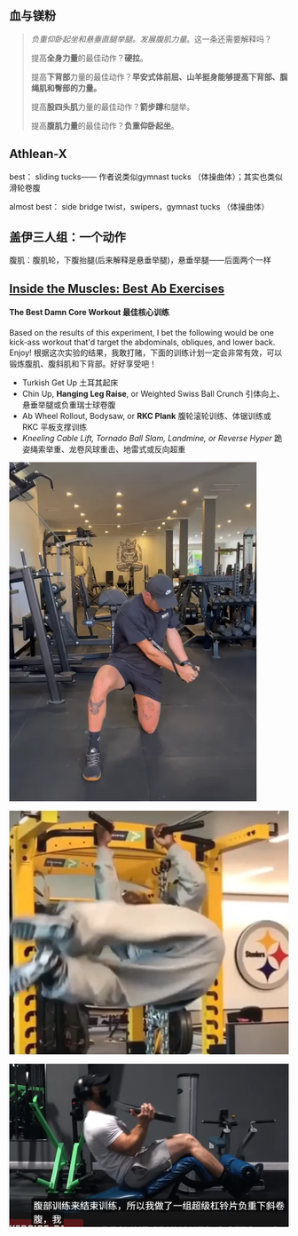 ## 血与镁粉

> *负重仰卧起坐和悬垂直腿举腿。发展腹肌力量*。这一条还需要解释吗？
>
> 提高**全身力量**的最佳动作？**硬拉**。
>
> 提高**下背部**力量的最佳动作？**早安式体前屈、山羊挺身能够提高下背部、腘绳肌和臀部的力量。**
>
> 提高**股四头肌**力量的最佳动作？**箭步蹲**和腿举。
>
> 提高**腹肌力量**的最佳动作？**负重仰卧起坐**。



##  Athlean-X

best： sliding  tucks—— 作者说类似gymnast tucks （体操曲体）；其实也类似滑轮卷腹

almost best： side bridge twist，swipers，gymnast tucks （体操曲体）

##  盖伊三人组：一个动作

腹肌：腹肌轮，下腹抬腿(后来解释是悬垂举腿)，悬垂举腿——后面两个一样

##  [Inside the Muscles: Best Ab Exercises](https://t-nation.com/t/inside-the-muscles-best-ab-exercises/284623)

####  The Best Damn Core Workout 最佳核心训练

Based on the results of this experiment, I bet the following would be one kick-ass workout that'd target the abdominals, obliques, and lower back. Enjoy!
根据这次实验的结果，我敢打赌，下面的训练计划一定会非常有效，可以锻炼腹肌、腹斜肌和下背部。好好享受吧！

- Turkish Get Up 土耳其起床
- Chin Up, **Hanging Leg Raise**, or Weighted Swiss Ball Crunch
  引体向上、悬垂举腿或负重瑞士球卷腹
- Ab Wheel Rollout, Bodysaw, or **RKC Plank**
  腹轮滚轮训练、体锯训练或 RKC 平板支撑训练
- *Kneeling Cable Lift, Tornado Ball Slam, Landmine, or Reverse Hyper*
  跪姿绳索举重、龙卷风球重击、地雷式或反向超重





![image-20250722105113550](../../images/image-20250722105113550.webp)

![image-20250724215547467](../../images/image-20250724215547467.webp)

![image-20250722132445278](../../images/image-20250722132445278.webp)